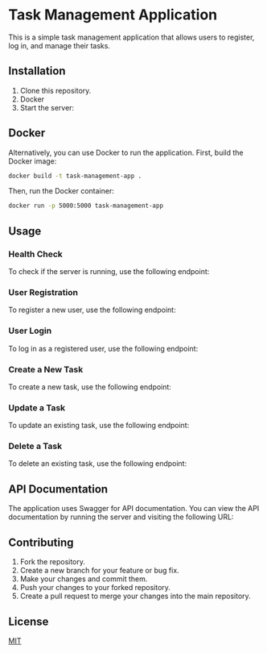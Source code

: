 # Task Management Application

This is a simple task management application that allows users to register, log in, and manage their tasks.

## Installation

1. Clone this repository.
2. Docker
3. Start the server:

## Docker
Alternatively, you can use Docker to run the application. First, build the Docker image:

```bash
docker build -t task-management-app .
```
Then, run the Docker container:

```bash
docker run -p 5000:5000 task-management-app
```

## Usage

### Health Check

To check if the server is running, use the following endpoint:


### User Registration

To register a new user, use the following endpoint:


### User Login

To log in as a registered user, use the following endpoint:


### Create a New Task

To create a new task, use the following endpoint:


### Update a Task

To update an existing task, use the following endpoint:


### Delete a Task

To delete an existing task, use the following endpoint:


## API Documentation

The application uses Swagger for API documentation. You can view the API documentation by running the server and visiting the following URL:


## Contributing

1. Fork the repository.
2. Create a new branch for your feature or bug fix.
3. Make your changes and commit them.
4. Push your changes to your forked repository.
5. Create a pull request to merge your changes into the main repository.

## License

[MIT](LICENSE)
